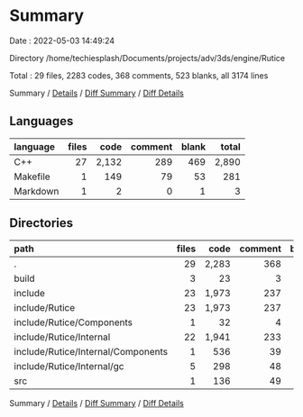 # Summary

Date : 2022-05-03 14:49:24

Directory /home/techiesplash/Documents/projects/adv/3ds/engine/Rutice

Total : 29 files,  2283 codes, 368 comments, 523 blanks, all 3174 lines

Summary / [Details](details.md) / [Diff Summary](diff.md) / [Diff Details](diff-details.md)

## Languages
| language | files | code | comment | blank | total |
| :--- | ---: | ---: | ---: | ---: | ---: |
| C++ | 27 | 2,132 | 289 | 469 | 2,890 |
| Makefile | 1 | 149 | 79 | 53 | 281 |
| Markdown | 1 | 2 | 0 | 1 | 3 |

## Directories
| path | files | code | comment | blank | total |
| :--- | ---: | ---: | ---: | ---: | ---: |
| . | 29 | 2,283 | 368 | 523 | 3,174 |
| build | 3 | 23 | 3 | 6 | 32 |
| include | 23 | 1,973 | 237 | 415 | 2,625 |
| include/Rutice | 23 | 1,973 | 237 | 415 | 2,625 |
| include/Rutice/Components | 1 | 32 | 4 | 7 | 43 |
| include/Rutice/Internal | 22 | 1,941 | 233 | 408 | 2,582 |
| include/Rutice/Internal/Components | 1 | 536 | 39 | 57 | 632 |
| include/Rutice/Internal/gc | 5 | 298 | 48 | 85 | 431 |
| src | 1 | 136 | 49 | 48 | 233 |

Summary / [Details](details.md) / [Diff Summary](diff.md) / [Diff Details](diff-details.md)